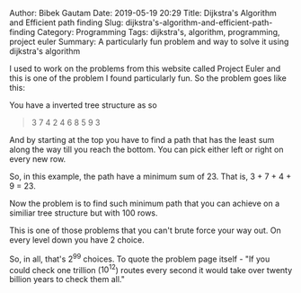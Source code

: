 Author: Bibek Gautam
Date: 2019-05-19 20:29
Title: Dijkstra's Algorithm and Efficient path finding
Slug: dijkstra's-algorithm-and-efficient-path-finding
Category: Programming
Tags: dijkstra's, algorithm, programming, project euler
Summary: A particularly fun problem and way to solve it using dijkstra's algorithm

I used to work on the problems from this website called Project Euler and this is one of the problem
I found particularly fun. So the problem goes like this:

You have a inverted tree structure as so

<blockquote>
   3
  7 4
 2 4 6
8 5 9 3
</blockquote>

And by starting at the top you have to find a path that has the least sum along the way till you
reach the bottom. You can pick either left or right on every new row.

So, in this example, the path have a minimum sum of 23.
That is, 3 + 7 + 4 + 9 = 23.

Now the problem is to find such minimum path that you can achieve on a similiar tree structure but
with 100 rows.

This is one of those problems that you can't brute force your way out. On every level down you have
2 choice.

So, in all, that's $2^99$ choices. To quote the problem page itself - "If you could check one trillion
($10^{12}$) routes every second it would take over twenty billion years to check them all."


